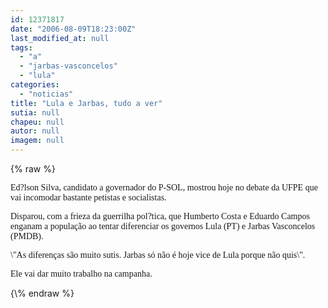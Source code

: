 ```yaml
---
id: 12371817
date: "2006-08-09T18:23:00Z"
last_modified_at: null
tags:
  - "a"
  - "jarbas-vasconcelos"
  - "lula"
categories:
  - "noticias"
title: "Lula e Jarbas, tudo a ver"
sutia: null
chapeu: null
autor: null
imagem: null
---
```

{\% raw %}
<p><P><FONT face=Verdana>Ed?lson Silva, candidato a governador do P-SOL, mostrou hoje no debate da UFPE que vai incomodar bastante petistas e socialistas.</FONT></P></p>
<p><P><FONT face=Verdana>Disparou, com a frieza da guerrilha pol?tica, que Humberto Costa e Eduardo Campos enganam a população ao tentar diferenciar os governos Lula (PT) e Jarbas Vasconcelos (PMDB).</FONT></P></p>
<p><P><FONT face=Verdana>\"As diferenças são muito sutis. Jarbas só não é hoje vice de Lula porque não quis\".</FONT></P></p>
<p><P><FONT face=Verdana>Ele vai dar muito trabalho na campanha.</FONT></P> </p>
{\% endraw %}